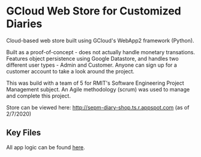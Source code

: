 # GCloud Web Store for Customized Diaries

Cloud-based web store built using GCloud's WebApp2 framework (Python).

Built as a proof-of-concept - does not actually handle monetary 
transations. Features object persistence using Google Datastore,
and handles two different user types - Admin and Customer. Anyone 
can sign up for a customer account to take a look around the project.

This was build with a team of 5 for RMIT's Software Engineering Project 
Management subject. An Agile methodology (scrum) was used to manage and 
complete this project.

Store can be viewed here: http://sepm-diary-shop.ts.r.appspot.com (as of 2/7/2020)

## Key Files
All app logic can be found [here](app.py).  
